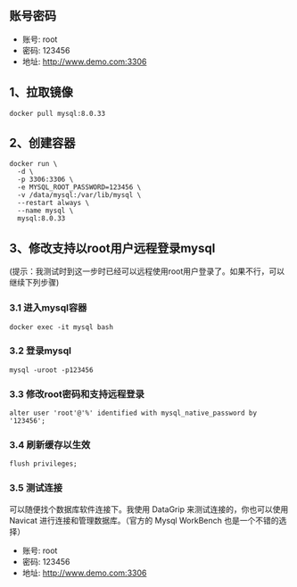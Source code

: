 ## 账号密码
- 账号: root
- 密码: 123456
- 地址: http://www.demo.com:3306

## 1、拉取镜像
```shell
docker pull mysql:8.0.33
```
## 2、创建容器
```shell
docker run \
  -d \
  -p 3306:3306 \
  -e MYSQL_ROOT_PASSWORD=123456 \
  -v /data/mysql:/var/lib/mysql \
  --restart always \
  --name mysql \
  mysql:8.0.33
```

## 3、修改支持以root用户远程登录mysql
(提示：我测试时到这一步时已经可以远程使用root用户登录了。如果不行，可以继续下列步骤)
### 3.1 进入mysql容器
```shell
docker exec -it mysql bash
```
### 3.2 登录mysql
```shell
mysql -uroot -p123456
```
### 3.3 修改root密码和支持远程登录
```
alter user 'root'@'%' identified with mysql_native_password by '123456';
```
### 3.4 刷新缓存以生效
```shell
flush privileges;
```
### 3.5 测试连接
可以随便找个数据库软件连接下。我使用 DataGrip 来测试连接的，你也可以使用 Navicat 进行连接和管理数据库。（官方的 Mysql WorkBench 也是一个不错的选择）

- 账号: root
- 密码: 123456
- 地址: http://www.demo.com:3306